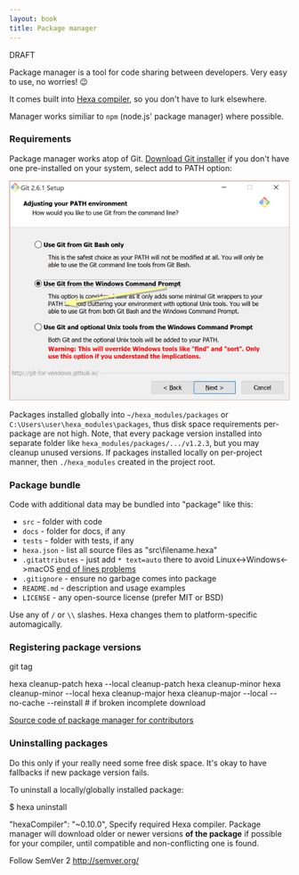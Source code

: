 ```yaml
---
layout: book
title: Package manager
---
```


DRAFT

Package manager is a tool for code sharing between developers. Very easy to use, no worries! :wink:

It comes built into [Hexa compiler](https://github.com/hexalang/hexa#download), so you don't have to lurk elsewhere.

Manager works similiar to `npm` (node.js' package manager) where possible.

### Requirements

Package manager works atop of Git. [Download Git installer](https://git-scm.com/downloads) if you don't have
one pre-installed on your system, select add to PATH option:

![Images/git-to-PATH.png](Images/git-to-PATH.png)

Packages installed globally into `~/hexa_modules/packages` or `C:\Users\user\hexa_modules\packages`,
thus disk space requirements per-package are not high. Note, that every package version installed into separate
folder like `hexa_modules/packages/.../v1.2.3`, but you may cleanup unused versions.
If packages installed locally on per-project manner, then `./hexa_modules` created in the project root.

### Package bundle

Code with additional data may be bundled into "package" like this:

- `src` - folder with code
- `docs` - folder for docs, if any
- `tests` - folder with tests, if any
- `hexa.json` - list all source files as "src\filename.hexa"
- `.gitattributes` - just add `* text=auto` there to avoid Linux<->Windows<->macOS
[end of lines problems](https://en.wikipedia.org/wiki/Newline#Issues_with_different_newline_formats)
- `.gitignore` - ensure no garbage comes into package
- `README.md` - description and usage examples
- `LICENSE` - any open-source license (prefer MIT or BSD)

Use any of `/` or `\\` slashes. Hexa changes them to platform-specific automagically.

### Registering package versions

git tag

hexa cleanup-patch
hexa --local cleanup-patch
hexa cleanup-minor
hexa cleanup-minor --local
hexa cleanup-major
hexa cleanup-major --local
--no-cache
--reinstall # if broken incomplete download

[Source code of package manager for contributors](TODO\hexa\source\cli\hpm.hexa)

### Uninstalling packages

Do this only if your really need some free disk space. It's okay to have fallbacks if new package version fails.

To uninstall a locally/globally installed package:

$ hexa uninstall <package-name>

"hexaCompiler": "~0.10.0", Specify required Hexa compiler.
Package manager will download older or newer versions **of the package** if possible for your compiler,
until compatible and non-conflicting one is found.

Follow SemVer 2 http://semver.org/
